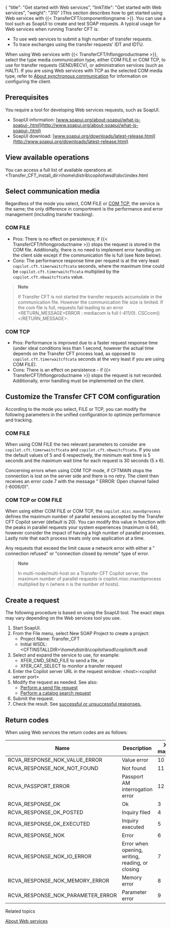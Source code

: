 {
    "title": "Get started with Web services",
    "linkTitle": "Get started with Web services",
    "weight": "310"
}This section describes how to get started using Web services with {{< TransferCFT/componentlongname  >}}. You can use a tool such as SoapUI to create and test SOAP requests. A typical usage for Web services when running Transfer CFT is:

- To use web services to submit a high number of transfer requests.
- To trace exchanges using the transfer requests' IDT and IDTU.

When using Web services with {{< TransferCFT/hflongproductname  >}}, select the type media communication type, either COM FILE or COM TCP, to use for transfer requests (SEND/RECV), or administration services (such as HALT). If you are using Web services with TCP as the selected COM media type, refer to [About synchronous communication](../../../synch_comm_tcpip_intro) for information on configuring the client.

## Prerequisites

You require a tool for developing Web services requests, such as SoapUI.

- SoapUI information: [www.soapui.org/about-soapui/what-is-soapui-.html](http://www.soapui.org/about-soapui/what-is-soapui-.html)
- SoapUI download: [www.soapui.org/downloads/latest-release.html](http://www.soapui.org/downloads/latest-release.html)

## View available operations

You can access a full list of available operations at: &lt;Transfer\_CFT\_install\_dir>\\home\\distrib\\copilot\\wsdl\\doc\\index.html

## Select communication media

Regardless of the mode you select, COM FILE or [COM TCP](../../../synch_comm_tcpip_intro), the service is the same; the only difference in comportment is the performance and error management (including transfer tracking).

### COM FILE

- Pros: There is no effect on persistence; if {{< TransferCFT/hflongproductname >}} stops the request is stored in the COM file. Additionally, there is no need to implement error handling on the client side except if the communication file is full (see Note below).
- Cons: The performance response time per request is at the very least `copilot.cft.timerwaitcftcata` seconds, where the maximum time could be `copilot.cft.timerwaitcftcata` multiplied by the `copilot.cft.nbwaitcftcata` value.

> **Note**
>
> If Transfer CFT is not started the transfer requests accumulate in the communication file. However the communication file size is limited. If the com file is full, requests fail leading to an error &lt;RETURN\_MESSAGE>ERROR : mediacom is full (-411/0). CSCcom()&lt;/RETURN\_MESSAGE>.

### COM TCP

- Pros: Performance is improved due to a faster request response time (under ideal conditions less than 1 second, however the actual time depends on the Transfer CFT process load, as opposed to `copilot.cft.timerwaitcftcata` seconds at the very least if you are using COM FILE).
- Cons: There is an effect on persistence - if {{< TransferCFT/hflongproductname >}} stops the request is not recorded. Additionally, error handling must be implemented on the client.

## Customize the Transfer CFT COM configuration

According to the mode you select, FILE or TCP, you can modify the following parameters in the unified configuration to optimize performance and tracking.

### COM FILE

When using COM FILE the two relevant parameters to consider are `copilot.cft.timerwaitcftcata` and `copilot.cft.nbwaitcftcata`. If you use the default values of 5 and 6 respectively, the minimum wait time is 5 seconds and the maximum wait time for each request is 30 seconds (5 x 6).

Concerning errors when using COM TCP mode, if CFTMAIN stops the connection is lost on the server side and there is no retry. The client then receives an error code 7 with the message " ERROR: Open channel failed (-6006/0)".

### COM TCP or COM FILE

When using either COM FILE or COM TCP, the `copilot.misc.maxnbprocess` defines the maximum number of parallel sessions accepted by the Transfer CFT Copilot server (default is 20). You can modify this value in function with the peaks in parallel requests your system experiences (maximum is 64), however consider the impact of having a high number of parallel processes. Lastly note that each process treats only one application at a time.

Any requests that exceed the limit cause a network error with either a " connection refused" or "connection closed by remote" type of error.

> **Note**
>
> In multi-node/multi-host on a Transfer CFT Copilot server, the maximum number of parallel requests is copilot.misc.maxnbprocess multiplied by n (where n is the number of hosts).

## Create a request

The following procedure is based on using the SoapUI tool. The exact steps may vary depending on the Web services tool you use.

1. Start SoapUI.
1. From the File menu, select New SOAP Project to create a project:
    -   Project Name: Transfer\_CFT
    -   Initial WSDL: &lt;CFTINSTALLDIR>\\home\\distrib\\copilot\\wsdl\\copilotcft.wsdl
1. Select and expand the service to use, for example:
    -   XFER\_CMD\_SEND\_FILE to send a file, or
    -   XFER\_CAT\_SELECT to monitor a transfer request
1. Enter the Copilot server URL in the request window: &lt;host>:&lt;copilot server port>
1. Modify the request as needed. See also:
    -   [Perform a send file request](../example_send_request)
    -   [Perform a catalog search request](../example_search_catalog)
1. Submit the request.
1. Check the result. See [successful or unsuccessful responses.](../example_send_request)

## Return codes

When using Web services the return codes are as follows:


| Name  | Description  | XTS <br/> mapping |
| --- | --- | --- |
| RCVA_RESPONSE_NOK_VALUE_ERROR  | Value error  | 10  |
| RCVA_RESPONSE_NOK_NOT_FOUND  | Not found  | 11  |
| RCVA_PASSPORT_ERROR  | Passport AM interrogation error  | 12  |
| RCVA_RESPONSE_OK  | Ok  | 3  |
| RCVA_RESPONSE_OK_POSTED  | Inquiry filed  | 4  |
| RCVA_RESPONSE_OK_EXECUTED  | Inquiry executed  | 5  |
| RCVA_RESPONSE_NOK  | Error  | 6  |
| RCVA_RESPONSE_NOK_IO_ERROR  | Error when opening, writing, reading, or closing  | 7  |
| RCVA_RESPONSE_NOK_MEMORY_ERROR  | Memory error  | 8  |
| RCVA_RESPONSE_NOK_PARAMETER_ERROR  | Parameter error  | 9  |


Related topics

[About Web services](../../../../cft_intro_install/about_this_document_ibmi/using_apis/about_web_services)
